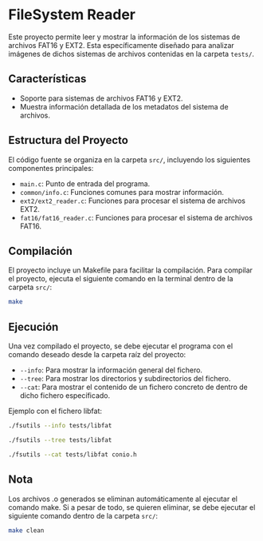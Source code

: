 # FileSystem Reader

Este proyecto permite leer y mostrar la información de los sistemas de archivos FAT16 y EXT2. Esta específicamente diseñado para analizar imágenes de dichos sistemas de archivos contenidas en la carpeta `tests/`.

## Características

- Soporte para sistemas de archivos FAT16 y EXT2.
- Muestra información detallada de los metadatos del sistema de archivos.

## Estructura del Proyecto

El código fuente se organiza en la carpeta `src/`, incluyendo los siguientes componentes principales:

- `main.c`: Punto de entrada del programa.
- `common/info.c`: Funciones comunes para mostrar información.
- `ext2/ext2_reader.c`: Funciones para procesar el sistema de archivos EXT2.
- `fat16/fat16_reader.c`: Funciones para procesar el sistema de archivos FAT16.

## Compilación

El proyecto incluye un Makefile para facilitar la compilación. Para compilar el proyecto, ejecuta el siguiente comando en la terminal dentro de la carpeta `src/`:

```bash
make
```

## Ejecución
Una vez compilado el proyecto, se debe ejecutar el programa con el comando deseado desde la carpeta raíz del proyecto:
- `--info`: Para mostrar la información general del fichero.
- `--tree`: Para mostrar los directorios y subdirectorios del fichero.
- `--cat`: Para mostrar el contenido de un fichero concreto de dentro de dicho fichero específicado.

Ejemplo con el fichero libfat:

```bash
./fsutils --info tests/libfat
```
```bash
./fsutils --tree tests/libfat
```
```bash
./fsutils --cat tests/libfat conio.h
```

## Nota
Los archivos .o generados se eliminan automáticamente al ejecutar el comando make.
Si a pesar de todo, se quieren eliminar, se debe ejecutar el siguiente comando dentro de la carpeta `src/`:

```bash
make clean
```